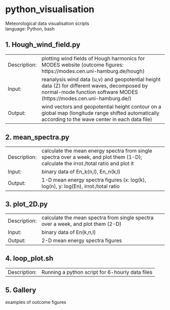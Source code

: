 # python_visualisation
Meteorological data visualisation scripts <br>
language: Python, bash
<br>

## 1. Hough_wind_field.py
<table>
  <tr><td>Description: </td><td> plotting wind fields of Hough harmonics for MODES website (outcome figures: https://modes.cen.uni-hamburg.de/hough)</td><tr>
  <tr><td> Input: </td><td> reanalysis wind data (u,v) and geopotential height data (Z) for different waves, decomposed by normal-mode function software MODES (https://modes.cen.uni-hamburg.de/) </td><tr>
  <tr><td>Output: </td><td> wind vectors and geopotential height contour on a global map (longitude range shifted automatically according to the wave center in each data file) </td><tr>
</table>

## 2. mean_spectra.py
<table>
  <tr><td> Description: </td><td> calculate the mean energy spectra from single spectra over a week, and plot them (1-D);
<br>calculate the irrot./total ratio and plot it </td><tr>
  <tr><td> Input: </td><td> binary data of En_k(n,l), En_n(k,l) </td><tr>
  <tr><td> Output: </td><td> 1-D mean energy spectra figures (x: log(k), log(n), y: log(En), irrot./total ratio </td><tr>
</table>


## 3. plot_2D.py
<table>
  <tr><td> Description: </td><td> calculate the mean spectra from single spectra over a week, and plot them (2-D) </td><tr>
  <tr><td> Input: </td><td> binary data of En(k,n,l) </td><tr>
  <tr><td> Output: </td><td> 2-D mean energy spectra figures </td><tr>
</table>

## 4. loop_plot.sh
<table>
  <tr><td> Description: </td><td> Running a python script for 6-hourly data files </td><tr>
</table>

## 5. Gallery
examples of outcome figures

